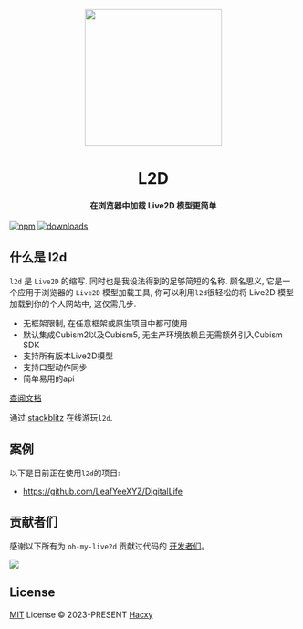 <p align="center">
  <img width="240"  src="https://hacxy-1259720482.cos.ap-hongkong.myqcloud.com/images/logo.svg"/>
</p>
<h1 align="center">L2D</h1>
<h4 align="center">在浏览器中加载 Live2D 模型更简单</h4>

[![npm](https://img.shields.io/npm/v/l2d?color=FFB6C1&labelColor=1b1b1f&label=npm)](https://www.npmjs.com/package/l2d)
[![downloads](https://img.shields.io/npm/dm/l2d?color=FFB6C1&labelColor=1b1b1f&label=downloads)](https://www.npmjs.com/package/l2d)

## 什么是 l2d

`l2d` 是 `Live2D` 的缩写. 同时也是我设法得到的足够简短的名称.
顾名思义, 它是一个应用于浏览器的 `Live2D` 模型加载工具, 你可以利用`l2d`很轻松的将 Live2D 模型加载到你的个人网站中, 这仅需几步.

- 无框架限制, 在任意框架或原生项目中都可使用
- 默认集成Cubism2以及Cubism5, 无生产环境依赖且无需额外引入Cubism SDK
- 支持所有版本Live2D模型
- 支持口型动作同步
- 简单易用的api

[查阅文档](https://l2d.hacxy.cn)

通过 [stackblitz](https://stackblitz.com/edit/vitejs-vite-dye9t3?file=src%2Fmain.ts) 在线游玩`l2d`.

## 案例

以下是目前正在使用`l2d`的项目:

- https://github.com/LeafYeeXYZ/DigitalLife

## 贡献者们

感谢以下所有为 `oh-my-live2d` 贡献过代码的 [开发者们](https://github.com/hacxy/l2d/graphs/contributors)。

<a href="https://github.com/hacxy/l2d/graphs/contributors">
  <img src="https://contrib.rocks/image?repo=hacxy/l2d" />
</a>

## License

[MIT](./LICENSE) License &copy; 2023-PRESENT [Hacxy](https://github.com/hacxy)

